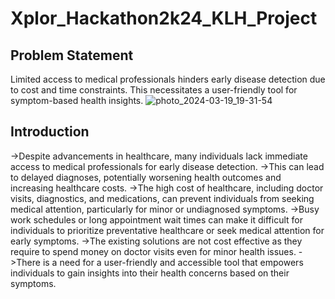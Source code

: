 # Xplor_Hackathon2k24_KLH_Project

## Problem Statement
Limited access to medical professionals hinders early disease detection due to cost and time constraints. This necessitates a user-friendly tool for symptom-based health insights.
![photo_2024-03-19_19-31-54](https://github.com/CHIHNITA-REDDY-B/Xplor_Hackathon2k24_KLH_Project/assets/110008913/979b892d-e3b3-44c2-9108-a26f723638f2)

## Introduction
->Despite advancements in healthcare, many individuals lack immediate access to medical professionals for early disease detection. 
->This can lead to delayed diagnoses, potentially worsening health outcomes and increasing healthcare costs.
->The high cost of healthcare, including doctor visits, diagnostics, and medications, can prevent individuals from seeking medical attention, particularly for minor or undiagnosed symptoms.
->Busy work schedules or long appointment wait times can make it difficult for individuals to prioritize preventative healthcare or seek medical attention for early symptoms.
->The existing solutions are not cost effective as they require to spend money on doctor visits even for minor health issues.
->There is a need for a user-friendly and accessible tool that empowers individuals to gain insights into their health concerns based on their symptoms.

